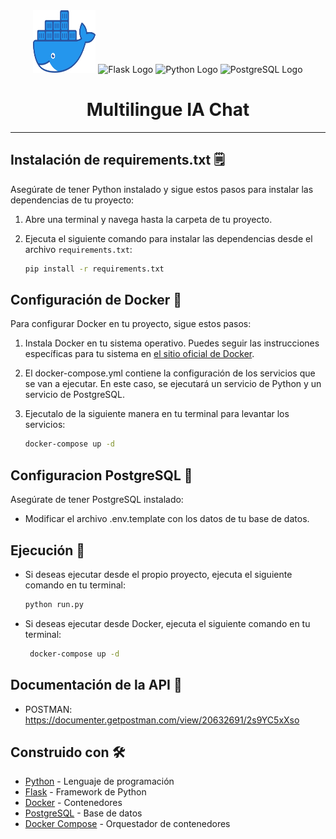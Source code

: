 <div align="center">
  <img src="https://raw.githubusercontent.com/56kcloud/Training/master/img/docker_logo.png" alt="Docker Logo" width="100" height="100" />
  <img src="https://flask-training-courses.uk/images/flask-logo.png" alt="Flask Logo" width="100" height="100" />
  <img src="https://th.bing.com/th/id/R.d8acd2b243a62aa4567215a9099b10b4?rik=Bgp%2fnQs8ZDhJbw&riu=http%3a%2f%2ficons.iconarchive.com%2ficons%2fcornmanthe3rd%2fplex%2f512%2fOther-python-icon.png&ehk=kKuy%2bH0f2AqPgUtHwzM%2fmN4VFDzN8IYiy%2fojW%2blY6jY%3d&risl=&pid=ImgRaw&r=0" alt="Python Logo" width="100" height="100" />
  <img src="https://upload.wikimedia.org/wikipedia/commons/thumb/2/29/Postgresql_elephant.svg/1985px-Postgresql_elephant.svg.png" alt="PostgreSQL Logo" width="100" height="100" />

  # Multilingue IA Chat
</div>

---
## Instalación de requirements.txt 🗒️

Asegúrate de tener Python instalado y sigue estos pasos para instalar las dependencias de tu proyecto:

1. Abre una terminal y navega hasta la carpeta de tu proyecto.

2. Ejecuta el siguiente comando para instalar las dependencias desde el archivo `requirements.txt`:

   ```bash
   pip install -r requirements.txt
## Configuración de Docker 🐳

Para configurar Docker en tu proyecto, sigue estos pasos:

1. Instala Docker en tu sistema operativo. Puedes seguir las instrucciones específicas para tu sistema en [el sitio oficial de Docker](https://docs.docker.com/get-docker/).

2. El docker-compose.yml contiene la configuración de los servicios que se van a ejecutar. En este caso, se ejecutará un servicio de Python y un servicio de PostgreSQL.

3. Ejecutalo de la siguiente manera en tu terminal para levantar los servicios:

   ```bash
   docker-compose up -d
   ```

## Configuracion PostgreSQL 🐘

Asegúrate de tener PostgreSQL instalado:

- Modificar el archivo .env.template con los datos de tu base de datos.



## Ejecución 🚀
- Si deseas ejecutar desde el propio proyecto, ejecuta el siguiente comando en tu terminal:

   ```bash
   python run.py
   ```

- Si deseas ejecutar desde Docker, ejecuta el siguiente comando en tu terminal:

   ```bash
    docker-compose up -d
    ```

## Documentación de la API 📖
- POSTMAN: https://documenter.getpostman.com/view/20632691/2s9YC5xXso

## Construido con 🛠️
- [Python](https://www.python.org/) - Lenguaje de programación
- [Flask](https://flask.palletsprojects.com/en/1.1.x/) - Framework de Python
- [Docker](https://www.docker.com/) - Contenedores
- [PostgreSQL](https://www.postgresql.org/) - Base de datos
- [Docker Compose](https://docs.docker.com/compose/) - Orquestador de contenedores




